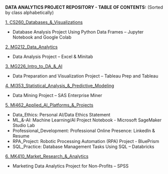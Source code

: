 **DATA ANALYTICS PROJECT REPOSITORY - TABLE OF CONTENTS:**
(Sorted by class alphabetically)

<u> 1. CS260_Databases_&_Visualizations </u>
  -  Database Analysis Project Using Python Data Frames – Jupyter Notebook and Google Colab


<u> 2. MG212_Data_Analytics </u>
  - Data Analysis Project – Excel & Minitab


<u> 3. MG226_Intro_to_DA_&_AI </u>
  - Data Preparation and Visualization Project – Tableau Prep and Tableau



<u> 4. MI353_Statistical_Analysis_&_Predictive_Modeling </u>
  - Data Mining Project – SAS Enterprise Miner


<u> 5. MI462_Applied_AI_Platforms_&_Projects </u>
  - Data_Ethics: Personal AI/Data Ethics Statement
  - ML_&-AI: Machine Learning/AI Project Notebook - Microsoft SageMaker Studio Lab
  - Professional_Development: Professional Online Presence: LinkedIn & Resume
  - RPA_Project: Robotic Processing Automation (RPA) Project - BluePrism
  - SQL_Practice: Database Management Tasks Using SQL – Databricks

<u> 6. MK410_Market_Research_&_Analytics </u>
  - Marketing Data Analytics Project for Non-Profits – SPSS
